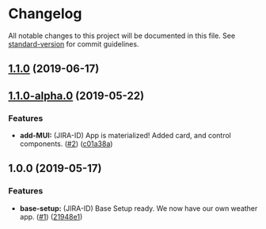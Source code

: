 # Changelog

All notable changes to this project will be documented in this file. See [standard-version](https://github.com/conventional-changelog/standard-version) for commit guidelines.

## [1.1.0](https://github.com/prameet-jain/weathermann/compare/v1.1.0-alpha.0...v1.1.0) (2019-06-17)



## [1.1.0-alpha.0](https://github.com/prameet-jain/weathermann/compare/v1.0.0...v1.1.0-alpha.0) (2019-05-22)


### Features

* **add-MUI:** (JIRA-ID) App is materialized! Added card, and control components. ([#2](https://github.com/prameet-jain/weathermann/issues/2)) ([c01a38a](https://github.com/prameet-jain/weathermann/commit/c01a38a))



## 1.0.0 (2019-05-17)


### Features

* **base-setup:** (JIRA-ID) Base Setup ready. We now have our own weather app. ([#1](https://github.com/prameet-jain/weathermann/issues/1)) ([21948e1](https://github.com/prameet-jain/weathermann/commit/21948e1))

